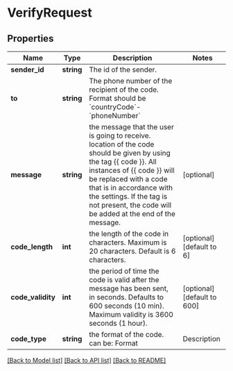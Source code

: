 # VerifyRequest

## Properties
Name | Type | Description | Notes
------------ | ------------- | ------------- | -------------
**sender_id** | **string** | The id of the sender. | 
**to** | **string** | The phone number of the recipient of the code. Format should be &#x60;countryCode&#x60;-&#x60;phoneNumber&#x60; | 
**message** | **string** | the message that the user is going to receive. location of the code should be given by using the tag {{ code }}. All instances of {{ code }} will be replaced with a code that is in accordance with the settings. If the tag is not present, the code will be added at the end of the message. | [optional] 
**code_length** | **int** | the length of the code in characters. Maximum is 20 characters. Default is 6 characters. | [optional] [default to 6]
**code_validity** | **int** | the period of time the code is valid after the message has been sent, in seconds. Defaults to 600 seconds (10 min). Maximum validity is 3600 seconds (1 hour). | [optional] [default to 600]
**code_type** | **string** | the format of the code. can be:  Format | Description | RegEx --- | --- | --- numeric | numbers | [0-9] alpha | letters | [A-Z] alphanumeric | numbers and letters | [0-9A-Z] hexa | numbers and letters up to F | [0-9A-F] | [optional] [default to 'numeric']

[[Back to Model list]](../../README.md#documentation-for-models) [[Back to API list]](../../README.md#documentation-for-api-endpoints) [[Back to README]](../../README.md)

